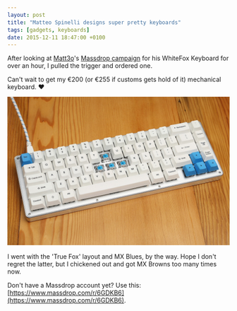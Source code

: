 ```yaml
---
layout: post
title: "Matteo Spinelli designs super pretty keyboards"
tags: [gadgets, keyboards]
date: 2015-12-11 18:47:00 +0100
---
```


After looking at  [Matt3o](https://twitter.com/cubiq)'s [Massdrop campaign](https://www.massdrop.com/buy/the-whitefox-keyboard) for his WhiteFox Keyboard for over an hour, I pulled the trigger and ordered one.

Can't wait to get my €200 (or €255 if customs gets hold of it) mechanical keyboard. ❤️

![WhiteFox Mechanical Keyboard by Matteo Spinelli](/assets/blog/WhiteFoxKeyboard.jpeg)

I went with the 'True Fox' layout and MX Blues, by the way. Hope I don't regret the latter, but I chickened out and got MX Browns too many times now.

Don't have a Massdrop account yet? Use this: [https://www.massdrop.com/r/6GDKB6](https://www.massdrop.com/r/6GDKB6).
